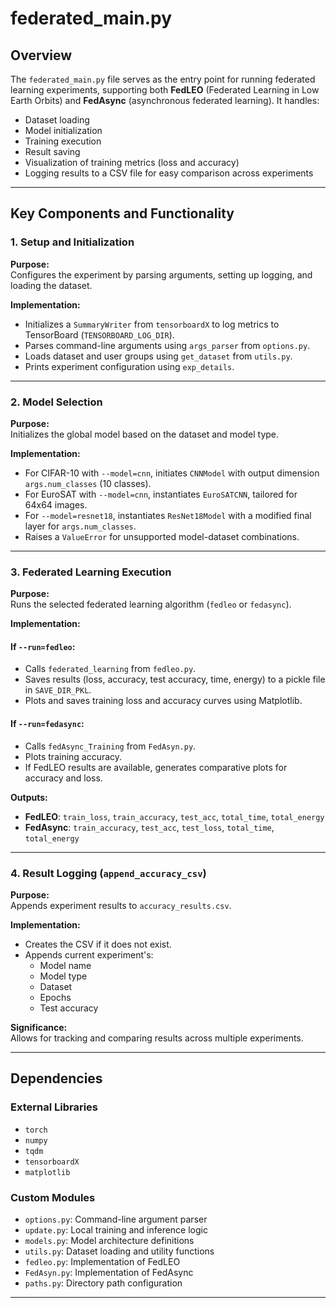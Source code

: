 # federated_main.py

## Overview
The `federated_main.py` file serves as the entry point for running federated learning experiments, supporting both **FedLEO** (Federated Learning in Low Earth Orbits) and **FedAsync** (asynchronous federated learning). It handles:

- Dataset loading  
- Model initialization  
- Training execution  
- Result saving  
- Visualization of training metrics (loss and accuracy)  
- Logging results to a CSV file for easy comparison across experiments  

---

## Key Components and Functionality

### 1. Setup and Initialization

**Purpose:**  
Configures the experiment by parsing arguments, setting up logging, and loading the dataset.

**Implementation:**
- Initializes a `SummaryWriter` from `tensorboardX` to log metrics to TensorBoard (`TENSORBOARD_LOG_DIR`).
- Parses command-line arguments using `args_parser` from `options.py`.
- Loads dataset and user groups using `get_dataset` from `utils.py`.
- Prints experiment configuration using `exp_details`.

---

### 2. Model Selection

**Purpose:**  
Initializes the global model based on the dataset and model type.

**Implementation:**
- For CIFAR-10 with `--model=cnn`, initiates `CNNModel` with output dimension `args.num_classes` (10 classes).
- For EuroSAT with `--model=cnn`, instantiates `EuroSATCNN`, tailored for 64x64 images.
- For `--model=resnet18`, instantiates `ResNet18Model` with a modified final layer for `args.num_classes`.
- Raises a `ValueError` for unsupported model-dataset combinations.

---

### 3. Federated Learning Execution

**Purpose:**  
Runs the selected federated learning algorithm (`fedleo` or `fedasync`).

**Implementation:**

#### If `--run=fedleo`:
- Calls `federated_learning` from `fedleo.py`.
- Saves results (loss, accuracy, test accuracy, time, energy) to a pickle file in `SAVE_DIR_PKL`.
- Plots and saves training loss and accuracy curves using Matplotlib.

#### If `--run=fedasync`:
- Calls `fedAsync_Training` from `FedAsyn.py`.
- Plots training accuracy.
- If FedLEO results are available, generates comparative plots for accuracy and loss.

**Outputs:**
- **FedLEO**: `train_loss`, `train_accuracy`, `test_acc`, `total_time`, `total_energy`
- **FedAsync**: `train_accuracy`, `test_acc`, `test_loss`, `total_time`, `total_energy`

---

### 4. Result Logging (`append_accuracy_csv`)

**Purpose:**  
Appends experiment results to `accuracy_results.csv`.

**Implementation:**
- Creates the CSV if it does not exist.
- Appends current experiment's:
  - Model name  
  - Model type  
  - Dataset  
  - Epochs  
  - Test accuracy  

**Significance:**  
Allows for tracking and comparing results across multiple experiments.

---

## Dependencies

### External Libraries
- `torch`
- `numpy`
- `tqdm`
- `tensorboardX`
- `matplotlib`

### Custom Modules
- `options.py`: Command-line argument parser
- `update.py`: Local training and inference logic
- `models.py`: Model architecture definitions
- `utils.py`: Dataset loading and utility functions
- `fedleo.py`: Implementation of FedLEO
- `FedAsyn.py`: Implementation of FedAsync
- `paths.py`: Directory path configuration

---


